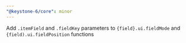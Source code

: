 ```yaml
---
"@keystone-6/core": minor
---
```


Add `.itemField` and `.fieldKey` parameters to `{field}.ui.fieldMode` and `{field).ui.fieldPosition` functions
